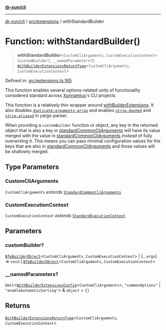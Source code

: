 [**@-xun/cli**](../../../README.md)

***

[@-xun/cli](../../../README.md) / [src/extensions](../README.md) / withStandardBuilder

# Function: withStandardBuilder()

> **withStandardBuilder**\<`CustomCliArguments`, `CustomExecutionContext`\>(`customBuilder?`, `__namedParameters?`): [`WithBuilderExtensionsReturnType`](../../type-aliases/WithBuilderExtensionsReturnType.md)\<`CustomCliArguments`, `CustomExecutionContext`\>

Defined in: [src/extensions.ts:165](https://github.com/Xunnamius/cli-utils/blob/00e0e41bdc381cca00e28f0fc2615d6c59c8e10f/src/extensions.ts#L165)

This function enables several options-related units of functionality
considered standard across [Xunnamius](https://github.com/Xunnamius)'s CLI
projects.

This function is a relatively thin wrapper around
[withBuilderExtensions](../../functions/withBuilderExtensions.md). It also disables
[`duplicate-arguments-array`](https://github.com/yargs/yargs-parser?tab=readme-ov-file#duplicate-arguments-array)
and enables
[`strip-dashed`](https://github.com/yargs/yargs-parser?tab=readme-ov-file#strip-dashed)
and
[`strip-aliased`](https://github.com/yargs/yargs-parser?tab=readme-ov-file#strip-aliased)
in yargs-parser.

When providing a `customBuilder` function or object, any key in the returned
object that is also a key in [standardCommonCliArguments](../variables/standardCommonCliArguments.md) will have its
value merged with the value in [standardCommonCliArguments](../variables/standardCommonCliArguments.md) _instead_
of fully overwriting it. This means you can pass minimal configuration values
for the keys that are also in [standardCommonCliArguments](../variables/standardCommonCliArguments.md) and those
values will be shallowly merged.

## Type Parameters

### CustomCliArguments

`CustomCliArguments` *extends* [`StandardCommonCliArguments`](../type-aliases/StandardCommonCliArguments.md)

### CustomExecutionContext

`CustomExecutionContext` *extends* [`StandardExecutionContext`](../type-aliases/StandardExecutionContext.md)

## Parameters

### customBuilder?

[`BfeBuilderObject`](../../type-aliases/BfeBuilderObject.md)\<`CustomCliArguments`, `CustomExecutionContext`\> | (...`args`) => `void` \| [`BfeBuilderObject`](../../type-aliases/BfeBuilderObject.md)\<`CustomCliArguments`, `CustomExecutionContext`\>

### \_\_namedParameters?

`Omit`\<[`WithBuilderExtensionsConfig`](../../type-aliases/WithBuilderExtensionsConfig.md)\<`CustomCliArguments`\>, `"commonOptions"` \| `"enableAutomaticSorting"`\> & `object` = `{}`

## Returns

[`WithBuilderExtensionsReturnType`](../../type-aliases/WithBuilderExtensionsReturnType.md)\<`CustomCliArguments`, `CustomExecutionContext`\>
